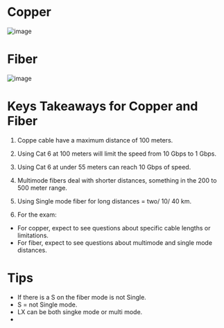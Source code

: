 # Copper
![image](https://github.com/jefftsui1/Cybersecurity-Home-Labs/assets/46698661/3623f370-9a19-46ac-b68d-bcd0aac61ad7)

# Fiber

![image](https://github.com/jefftsui1/Cybersecurity-Home-Labs/assets/46698661/04d7e3e4-6b90-4ad5-a509-eff1668b44eb)

# Keys Takeaways for Copper and Fiber

1. Coppe cable have a maximum distance of 100 meters.

2. Using Cat 6 at 100 meters will limit the speed from 10 Gbps to 1 Gbps.

3. Using Cat 6 at under 55 meters can reach 10 Gbps of speed.

4. Multimode fibers deal with shorter distances, something in the 200 to 500 meter range.

5. Using Single mode fiber for long distances = two/ 10/ 40 km.

6. For the exam:

- For copper, expect to see questions about specific cable lengths or limitations.
- For fiber, expect to see questions about multimode and single mode distances.

# Tips

- If there is a S on the fiber mode is not Single.
- S = not Single mode.
- LX can be both singke mode or multi mode.
- 
